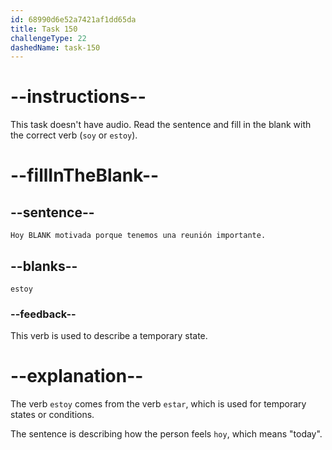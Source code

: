 ```yaml
---
id: 68990d6e52a7421af1dd65da
title: Task 150
challengeType: 22
dashedName: task-150
---
```


<!-- NO AUDIO -->

# --instructions--

This task doesn't have audio. Read the sentence and fill in the blank with the correct verb (`soy` or `estoy`).

# --fillInTheBlank--

## --sentence--

`Hoy BLANK motivada porque tenemos una reunión importante.`

## --blanks--

`estoy`

### --feedback--

This verb is used to describe a temporary state.

# --explanation--

The verb `estoy` comes from the verb `estar`, which is used for temporary states or conditions. 

The sentence is describing how the person feels `hoy`, which means "today".
